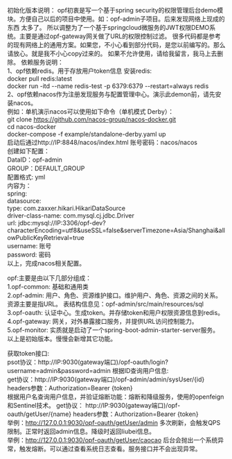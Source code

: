 初始化版本说明：
opf初衷是写一个基于spring security的权限管理后台demo模块。方便自己以后的项目中使用。如：opf-admin子项目。后来发现网络上现成的东西
太多了。 所以调整为了一个基于springcloud微服务的JWT权限DEMO系统。主要是通过opf-gateway网关做了URL的权限控制过滤。
很多代码都是参考的现有网络上的通用方案。如果您，不小心看到部分代码，是您以前编写的。那么请放心。就是我不小心copy过来的。
如果不允许使用，请给我留言，我马上去删除。
依赖服务说明：  
1、opf依赖redis。用于存放用户token信息
安装redis:   
docker pull redis:latest   
docker run -itd --name redis-test -p 6379:6379 --restart=always redis   
2、opf依赖nacos作为注册发现服务与配置管理中心。演示此demon前，请先安装nacos。   
例如：单机演示nacos可以使用如下命令（单机模式 Derby）：  
git clone https://github.com/nacos-group/nacos-docker.git  
cd nacos-docker  
docker-compose -f example/standalone-derby.yaml up  
启动后通过http://IP:8848/nacos/index.html  账号密码：nacos/nacos  
创建如下配置：  
DataID：opf-admin  
GROUP：DEFAULT_GROUP  
配置格式: yml  
内容为：  
spring:  
    datasource:   
        type: com.zaxxer.hikari.HikariDataSource  
        driver-class-name: com.mysql.cj.jdbc.Driver  
        url: jdbc:mysql://IP:3306/opf-dev?characterEncoding=utf8&useSSL=false&serverTimezone=Asia/Shanghai&allowPublicKeyRetrieval=true  
        username: 账号  
        password: 密码  
以上，完成nacos相关配置。  

opf:主要是由以下几部分组成：  
1.opf-common: 基础和通用类    
2.opf-admin:  用户、角色、资源维护接口。维护用户、角色、资源之间的关系。资源主要是指URL。  表结构信息见：opf-admin/src/main/resources/sql  
3.opf-oauth:  认证中心。生成token。并存储token和用户权限资源信息到redis。  
4.opf-gateway: 网关，对外暴露接口服务，并提供URL访问控制能力。  
5.opf-monitor: 实质就是启动了一个spring-boot-admin-starter-server服务。  
以上是初始版本。慢慢会新增其它功能。  

获取token接口:  
psot协议：http://IP:9030(gateway端口)/opf-oauth/login?username=admin&password=admin
根据ID查询用户信息:   
get协议：http://IP:9030(gateway端口)/opf-admin/admin/sysUser/{id} 
headers参数：Authorization=Bearer {token}  
根据用户名查询用户信息，并验证熔断功能：熔断和降级服务，使用的openfeign和Sentinel技术。 
get协议： http://IP:9030(gateway端口)/opf-oauth/getUser/{name}
headers参数：Authorization=Bearer {token}  
举例：http://127.0.0.1:9030/opf-oauth/getUser/admin  多次刷新，会触发QPS限制。正常时返回admin信息。降级时返回liubei信息。  
举例：http://127.0.0.1:9030/opf-oauth/getUser/caocao  后台会抛出一个系统异常，触发熔断。可以通过查看系统日志查看。服务接口并不会出现异常。 
   



